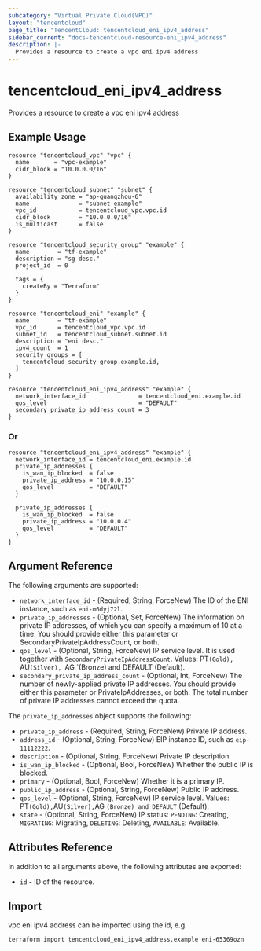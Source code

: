 ```yaml
---
subcategory: "Virtual Private Cloud(VPC)"
layout: "tencentcloud"
page_title: "TencentCloud: tencentcloud_eni_ipv4_address"
sidebar_current: "docs-tencentcloud-resource-eni_ipv4_address"
description: |-
  Provides a resource to create a vpc eni ipv4 address
---
```


# tencentcloud_eni_ipv4_address

Provides a resource to create a vpc eni ipv4 address

## Example Usage

```hcl
resource "tencentcloud_vpc" "vpc" {
  name       = "vpc-example"
  cidr_block = "10.0.0.0/16"
}

resource "tencentcloud_subnet" "subnet" {
  availability_zone = "ap-guangzhou-6"
  name              = "subnet-example"
  vpc_id            = tencentcloud_vpc.vpc.id
  cidr_block        = "10.0.0.0/16"
  is_multicast      = false
}

resource "tencentcloud_security_group" "example" {
  name        = "tf-example"
  description = "sg desc."
  project_id  = 0

  tags = {
    createBy = "Terraform"
  }
}

resource "tencentcloud_eni" "example" {
  name        = "tf-example"
  vpc_id      = tencentcloud_vpc.vpc.id
  subnet_id   = tencentcloud_subnet.subnet.id
  description = "eni desc."
  ipv4_count  = 1
  security_groups = [
    tencentcloud_security_group.example.id,
  ]
}

resource "tencentcloud_eni_ipv4_address" "example" {
  network_interface_id               = tencentcloud_eni.example.id
  qos_level                          = "DEFAULT"
  secondary_private_ip_address_count = 3
}
```

### Or

```hcl
resource "tencentcloud_eni_ipv4_address" "example" {
  network_interface_id = tencentcloud_eni.example.id
  private_ip_addresses {
    is_wan_ip_blocked  = false
    private_ip_address = "10.0.0.15"
    qos_level          = "DEFAULT"
  }

  private_ip_addresses {
    is_wan_ip_blocked  = false
    private_ip_address = "10.0.0.4"
    qos_level          = "DEFAULT"
  }
}
```

## Argument Reference

The following arguments are supported:

* `network_interface_id` - (Required, String, ForceNew) The ID of the ENI instance, such as `eni-m6dyj72l`.
* `private_ip_addresses` - (Optional, Set, ForceNew) The information on private IP addresses, of which you can specify a maximum of 10 at a time. You should provide either this parameter or SecondaryPrivateIpAddressCount, or both.
* `qos_level` - (Optional, String, ForceNew) IP service level. It is used together with `SecondaryPrivateIpAddressCount`. Values: PT`(Gold), `AU`(Silver), `AG `(Bronze) and DEFAULT (Default).
* `secondary_private_ip_address_count` - (Optional, Int, ForceNew) The number of newly-applied private IP addresses. You should provide either this parameter or PrivateIpAddresses, or both. The total number of private IP addresses cannot exceed the quota.

The `private_ip_addresses` object supports the following:

* `private_ip_address` - (Required, String, ForceNew) Private IP address.
* `address_id` - (Optional, String, ForceNew) EIP instance ID, such as `eip-11112222`.
* `description` - (Optional, String, ForceNew) Private IP description.
* `is_wan_ip_blocked` - (Optional, Bool, ForceNew) Whether the public IP is blocked.
* `primary` - (Optional, Bool, ForceNew) Whether it is a primary IP.
* `public_ip_address` - (Optional, String, ForceNew) Public IP address.
* `qos_level` - (Optional, String, ForceNew) IP service level. Values: PT` (Gold), `AU` (Silver), `AG `(Bronze) and DEFAULT` (Default).
* `state` - (Optional, String, ForceNew) IP status: `PENDING`: Creating, `MIGRATING`: Migrating, `DELETING`: Deleting, `AVAILABLE`: Available.

## Attributes Reference

In addition to all arguments above, the following attributes are exported:

* `id` - ID of the resource.



## Import

vpc eni ipv4 address can be imported using the id, e.g.

```
terraform import tencentcloud_eni_ipv4_address.example eni-65369ozn
```

